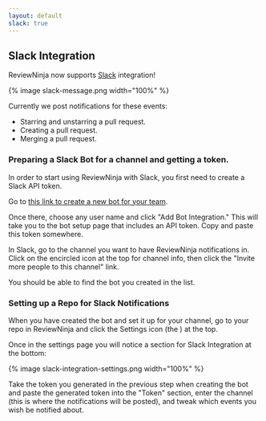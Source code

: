 ```yaml
---
layout: default
slack: true
---
```


## Slack Integration

ReviewNinja now supports [Slack](https://slack.com/) integration!

{% image slack-message.png width="100%" %}

Currently we post notifications for these events:

* Starring and unstarring a pull request.
* Creating a pull request.
* Merging a pull request.

### Preparing a Slack Bot for a channel and getting a token.

In order to start using ReviewNinja with Slack, you first need to create a Slack API token.

Go to [this link to create a new bot for your team](https://my.slack.com/services/new/bot).

Once there, choose any user name and click "Add Bot Integration." This will take you to the bot setup page that includes an API token. Copy and paste this token somewhere.

In Slack, go to the channel you want to have ReviewNinja notifications in. Click on the encircled <i class="fa fa-info"></i> icon at the top for channel info, then click the "Invite more people to this channel" link. 

You should be able to find the bot you created in the list.

### Setting up a Repo for Slack Notifications

When you have created the bot and set it up for your channel, go to your repo in ReviewNinja and click the Settings icon (the <i class="fa fa-cog"></i>) at the top.

Once in the settings page you will notice a section for Slack Integration at the bottom:

{% image slack-integration-settings.png width="100%" %}

Take the token you generated in the previous step when creating the bot and paste the generated token into the "Token" section, enter the channel (this is where the notifications will be posted), and tweak which events you wish be notified about.
